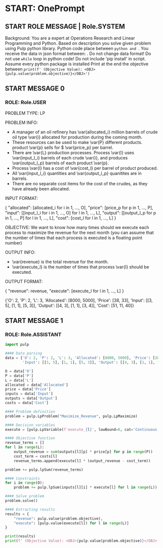 # START: OnePrompt 
## START ROLE MESSAGE | Role.SYSTEM 
Background: You are a expert at Operations Research and Linear Programming and Python. Based on description you solve given problem using Pulp python library. Python code place between ```python and ```. You receive the data in json format between: <DATA></DATA>. Do not change data format! Do not use `while` loop in python code! Do not include 'pip install' in script. Assume every python package is installed Print at the end the objective between <OBJ></OBJ> `print(f' (Objective Value): <OBJ>{pulp.value(problem.objective)}</OBJ>')`  
## START MESSAGE 0 
### ROLE: Role.USER
<DESCRIPTION>
PROBLEM TYPE: LP

PROBLEM INFO: 

- A manager of an oil refinery has \var{allocated_i} million barrels of crude oil type \var{i} allocated for production during the coming month. 
- These resources can be used to make \var{P} different products. product \var{p} sells for $ \var{price_p} per barrel.
- There are \var{L} production processes. Process \var{l} uses \var{input_l_i} barrels of each crude \var{i}, and produces \var{output_l_p} barrels of each product \var{p}. 
- Process \var{l} has a cost of \var{cost_l} per barrel of product produced.
- All \var{input_l_i} quantities and \var{output_l_p} quanitites are in barrels. 
- There are no separate cost items for the cost of the crudes, as they have already been allocated.

INPUT FORMAT: 

{
    "allocated": [allocated_i for i in 1, ..., O],
    "price": [price_p for p in 1, ..., P],
    "input": [[input_l_i for i in 1, ..., O] for l in 1, ..., L],
    "output": [[output_l_p for p in 1, ..., P] for l in 1, ..., L],
    "cost": [cost_l for l in 1, ..., L]
}

OBJECTIVE: We want to know how many times should we execute each process to maximize the revenue for the next month (you can assume that the number of times that each process is executed is a floating point number)

OUTPUT INFO:

- \var{revenue} is the total revenue for the month.
- \var{execute_l} is the number of times that process \var{l} should be executed.

OUTPUT FORMAT:

{
    "revenue": revenue,
    "execute": [execute_l for l in 1, ..., L]
}

</DESCRIPTION>
<DATA>
{'O': 2, 'P': 2, 'L': 3, 'Allocated': [8000, 5000], 'Price': [38, 33], 'Input': [[3, 5], [1, 1], [5, 3]], 'Output': [[4, 3], [1, 1], [3, 4]], 'Cost': [51, 11, 40]}</DATA>


## START MESSAGE 1 
### ROLE: Role.ASSISTANT
```python
import pulp

#### Data parsing
data = {'O': 2, 'P': 2, 'L': 3, 'Allocated': [8000, 5000], 'Price': [38, 33],
        'Input': [[3, 5], [1, 1], [5, 3]], 'Output': [[4, 3], [1, 1], [3, 4]], 'Cost': [51, 11, 40]}

O = data['O']
P = data['P']
L = data['L']
allocated = data['Allocated']
price = data['Price']
inputs = data['Input']
outputs = data['Output']
costs = data['Cost']

#### Problem definition
problem = pulp.LpProblem("Maximize_Revenue", pulp.LpMaximize)

#### Decision variables
execute = [pulp.LpVariable(f'execute_{l}', lowBound=0, cat='Continuous') for l in range(L)]

#### Objective function
revenue_terms = []
for l in range(L):
    output_revenue = sum(outputs[l][p] * price[p] for p in range(P))
    cost_term = costs[l]
    revenue_terms.append(execute[l] * (output_revenue - cost_term))

problem += pulp.lpSum(revenue_terms)

#### Constraints
for i in range(O):
    problem += pulp.lpSum(inputs[l][i] * execute[l] for l in range(L)) <= allocated[i], f"Crude_Constraint_{i}"

#### Solve problem
problem.solve()

#### Extracting results
results = {
    "revenue": pulp.value(problem.objective),
    "execute": [pulp.value(execute[l]) for l in range(L)]
}

print(results)
print(f' (Objective Value): <OBJ>{pulp.value(problem.objective)}</OBJ>')
```

